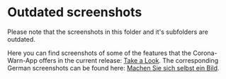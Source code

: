 # Outdated screenshots

Please note that the screenshots in this folder and it's subfolders are outdated.

Here you can find screenshots of some of the features that the Corona-Warn-App offers in the current release: [Take a Look](https://www.coronawarn.app/en/screenshots/). The corresponding German screenshots can be found here: [Machen Sie sich selbst ein Bild](https://www.coronawarn.app/de/screenshots/).
